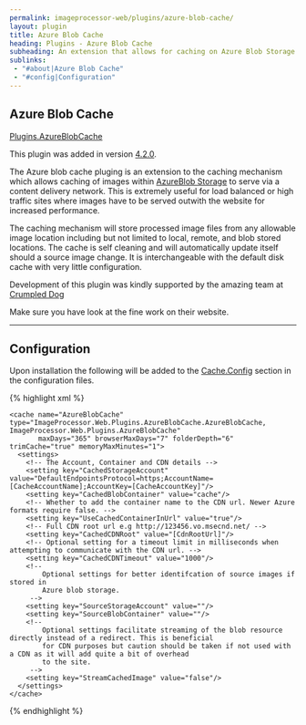 ```yaml
---
permalink: imageprocessor-web/plugins/azure-blob-cache/
layout: plugin
title: Azure Blob Cache
heading: Plugins - Azure Blob Cache
subheading: An extension that allows for caching on Azure Blob Storage.
sublinks:
 - "#about|Azure Blob Cache"
 - "#config|Configuration"
---
```

<section id="about">

# Azure Blob Cache 

<a href="https://nuget.org/packages/ImageProcessor.Web.Plugins.AzureBlobCache/" role="button" class="download" data-ga-category="Plugin Actions" data-ga-action="Plugin Links" data-ga-label="AzureBlobCache Plugin Nuget Link"><i class="fa fa-download"></i>Plugins.AzureBlobCache</a>

<div class="alert" role="alert">

This plugin was added in version [4.2.0](https://www.nuget.org/packages/ImageProcessor.Web/4.2.0). 

</div>

The Azure blob cache pluging is an extension to the caching mechanism which allows caching of images within
[AzureBlob Storage](http://azure.microsoft.com/en-us/documentation/articles/storage-dotnet-how-to-use-blobs/) to serve
via a content delivery network. This is extremely useful for load balanced or high traffic sites where images have to be served
outwith the website for increased performance.

The caching mechanism will store processed image files from any allowable image location including but not limited to
local, remote, and blob stored locations. The cache is self cleaning and will automatically update itself should a source
image change. It is interchangeable with the default disk cache with very little configuration.

<div class="alert" role="alert">
  
Development of this plugin was kindly supported by the amazing team at [Crumpled Dog](http://www.crumpled-dog.com/)

Make sure you have look at the fine work on their website.

</div>

</section>
<hr />
<section id="config">

# Configuration

Upon installation the following will be added to the [Cache.Config](../configuration/#cacheconfig) section in the 
configuration files.

{% highlight xml %}
<caching currentCache="AzureBlobCache">
  <caches>
  <!--
      Disk cache configuration removed for brevity.

      browserMaxDays (Added v1.2.0) separates the time to cache the image in the browser from the time to store
      the image in the cache

      folderDepth (Optional - Added v1.3.0) sets the maximum number folder levels to nest the cached images. Defaults to 6.
      trimCache (Optional - Added v1.3.0) whether to perform a cleanup of the cache when a new file is created. Defaults to true.
      memoryMaxMinutes="1" (Optional - Added v1.4.2) how long to store a cached file reference in-memory to reduce IO. Defaults to 1 minute.
  -->
    <cache name="AzureBlobCache" type="ImageProcessor.Web.Plugins.AzureBlobCache.AzureBlobCache, ImageProcessor.Web.Plugins.AzureBlobCache" 
           maxDays="365" browserMaxDays="7" folderDepth="6" trimCache="true" memoryMaxMinutes="1">
      <settings>
        <!-- The Account, Container and CDN details -->
        <setting key="CachedStorageAccount" value="DefaultEndpointsProtocol=https;AccountName=[CacheAccountName];AccountKey=[CacheAccountKey]"/>
        <setting key="CachedBlobContainer" value="cache"/>
        <!-- Whether to add the container name to the CDN url. Newer Azure formats require false. -->
        <setting key="UseCachedContainerInUrl" value="true"/>
        <!-- Full CDN root url e.g http://123456.vo.msecnd.net/ -->
        <setting key="CachedCDNRoot" value="[CdnRootUrl]"/>
        <!-- Optional setting for a timeout limit in milliseconds when attempting to communicate with the CDN url. -->
        <setting key="CachedCDNTimeout" value="1000"/>
        <!-- 
            Optional settings for better identifcation of source images if stored in 
            Azure blob storage.
         -->
        <setting key="SourceStorageAccount" value=""/>
        <setting key="SourceBlobContainer" value=""/>
        <!-- 
            Optional settings facilitate streaming of the blob resource directly instead of a redirect. This is beneficial
            for CDN purposes but caution should be taken if not used with a CDN as it will add quite a bit of overhead 
            to the site. 
         -->
        <setting key="StreamCachedImage" value="false"/>
      </settings>
    </cache>
  </caches>
</caching>
{% endhighlight %}
</section>
